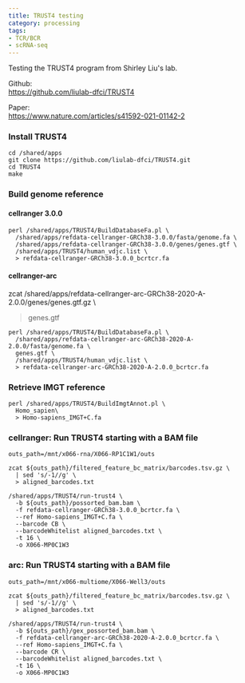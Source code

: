 ```yaml
---
title: TRUST4 testing
category: processing
tags:
- TCR/BCR
- scRNA-seq
---
```


Testing the TRUST4 program from Shirley Liu's lab.  

Github:  
https://github.com/liulab-dfci/TRUST4  

Paper:  
https://www.nature.com/articles/s41592-021-01142-2

### Install TRUST4
```
cd /shared/apps
git clone https://github.com/liulab-dfci/TRUST4.git
cd TRUST4
make
```

### Build genome reference

#### cellranger 3.0.0
```
perl /shared/apps/TRUST4/BuildDatabaseFa.pl \
  /shared/apps/refdata-cellranger-GRCh38-3.0.0/fasta/genome.fa \
  /shared/apps/refdata-cellranger-GRCh38-3.0.0/genes/genes.gtf \
  /shared/apps/TRUST4/human_vdjc.list \
  > refdata-cellranger-GRCh38-3.0.0_bcrtcr.fa
```

#### cellranger-arc 
zcat /shared/apps/refdata-cellranger-arc-GRCh38-2020-A-2.0.0/genes/genes.gtf.gz \
  > genes.gtf
```
perl /shared/apps/TRUST4/BuildDatabaseFa.pl \
  /shared/apps/refdata-cellranger-arc-GRCh38-2020-A-2.0.0/fasta/genome.fa \
  genes.gtf \
  /shared/apps/TRUST4/human_vdjc.list \
  > refdata-cellranger-arc-GRCh38-2020-A-2.0.0_bcrtcr.fa
```

### Retrieve IMGT reference
```
perl /shared/apps/TRUST4/BuildImgtAnnot.pl \
  Homo_sapien\
  > Homo-sapiens_IMGT+C.fa
```

### cellranger: Run TRUST4 starting with a BAM file
```
outs_path=/mnt/x066-rna/X066-RP1C1W1/outs

zcat ${outs_path}/filtered_feature_bc_matrix/barcodes.tsv.gz \
  | sed 's/-1//g' \
  > aligned_barcodes.txt

/shared/apps/TRUST4/run-trust4 \
  -b ${outs_path}/possorted_bam.bam \
  -f refdata-cellranger-GRCh38-3.0.0_bcrtcr.fa \
  --ref Homo-sapiens_IMGT+C.fa \
  --barcode CB \
  --barcodeWhitelist aligned_barcodes.txt \
  -t 16 \
  -o X066-MP0C1W3
```

### arc: Run TRUST4 starting with a BAM file
```
outs_path=/mnt/x066-multiome/X066-Well3/outs

zcat ${outs_path}/filtered_feature_bc_matrix/barcodes.tsv.gz \
  | sed 's/-1//g' \
  > aligned_barcodes.txt

/shared/apps/TRUST4/run-trust4 \
  -b ${outs_path}/gex_possorted_bam.bam \
  -f refdata-cellranger-arc-GRCh38-2020-A-2.0.0_bcrtcr.fa \
  --ref Homo-sapiens_IMGT+C.fa \
  --barcode CR \
  --barcodeWhitelist aligned_barcodes.txt \
  -t 16 \
  -o X066-MP0C1W3
```

